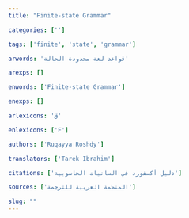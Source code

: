 ```yaml
---
title: "Finite-state Grammar"

categories: ['']

tags: ['finite', 'state', 'grammar']

arwords: 'قواعد لغة محدودة الحالة'

arexps: []

enwords: ['Finite-state Grammar']

enexps: []

arlexicons: 'ق'

enlexicons: ['F']

authors: ['Ruqayya Roshdy']

translators: ['Tarek Ibrahim']

citations: ['دليل أكسفورد في السانيات الحاسوبية']

sources: ['المنظمة العربية للترجمة']

slug: ""
---
```

